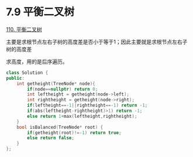 # 7.9 平衡二叉树

[110. 平衡二叉树](https://leetcode.cn/problems/balanced-binary-tree/)

主要是求根节点左右子树的高度差是否小于等于1；因此主要就是求根节点左右子树的高度差

求高度，用的是后序遍历。

```cpp
class Solution {
public:
    int getheight(TreeNode* node){
        if(node==nullptr) return 0;
        int leftheight = getheight(node->left);
        int rightheight = getheight(node->right);
        if(leftheight==-1||rightheight==-1) return -1;
        if(abs(leftheight-rightheight)>1) return -1;
        else return 1+max(leftheight,rightheight);
    }
    bool isBalanced(TreeNode* root) {
        if(getheight(root)!=-1) return true;
        else return false;
    }
};
```


